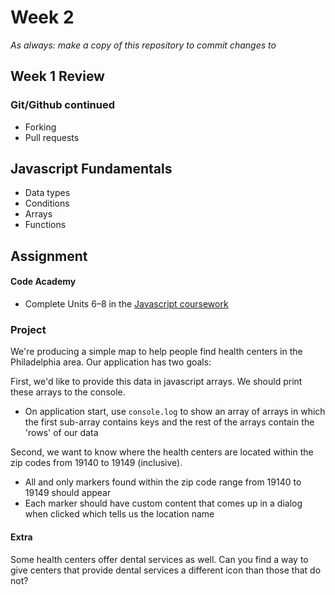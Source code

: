 # Week 2

*As always: make a copy of this repository to commit changes to*

## Week 1 Review

### Git/Github continued
- Forking
- Pull requests

## Javascript Fundamentals
- Data types
- Conditions
- Arrays
- Functions

## Assignment

#### Code Academy

* Complete Units 6–8 in the [Javascript coursework](https://www.codecademy.com/learn/javascript)

### Project

We're producing a simple map to help people find health centers in the
Philadelphia area. Our application has two goals:

First, we'd like to provide this data in javascript arrays. We should
print these arrays to the console.
* On application start, use `console.log` to show an array of arrays
  in which the first sub-array contains keys and the rest of the arrays
  contain the 'rows' of our data

Second, we want to know where the health centers are located within the
zip codes from 19140 to 19149 (inclusive).
* All and only markers found within the zip code range from 19140 to
  19149 should appear
* Each marker should have custom content that comes up in a dialog when
  clicked which tells us the location name

#### Extra

Some health centers offer dental services as well. Can you find a way to
give centers that provide dental services a different icon than those
that do not?

